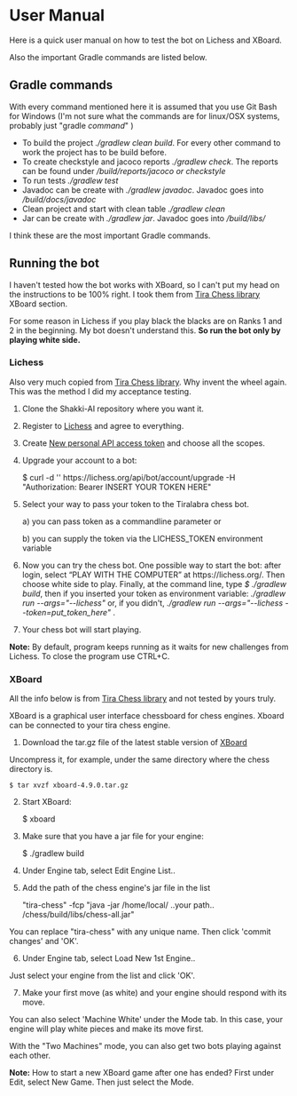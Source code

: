 # User Manual

Here is a quick user manual on how to test the bot on Lichess and XBoard.

Also the important Gradle commands are listed below.

## Gradle commands

With every command mentioned here it is assumed that you use Git Bash for Windows (I'm not sure what the commands are for linux/OSX systems, probably just "gradle *command*" )

* To build the project *./gradlew clean build*. For every other command to work the project has to be build before.
* To create checkstyle and jacoco reports *./gradlew check*. The reports can be found under */build/reports/jacoco or checkstyle*
* To run tests *./gradlew test*
* Javadoc can be create with *./gradlew javadoc*. Javadoc goes into */build/docs/javadoc*
* Clean project and start with clean table *./gradlew clean*
* Jar can be create with *./gradlew jar*. Javadoc goes into */build/libs/*

I think these are the most important Gradle commands.

## Running the bot

I haven't tested how the bot works with XBoard, so I can't put my head on the instructions to be 100% right. I took them from [Tira Chess library](https://github.com/TiraLabra/chess/blob/master/documentation/Beginners_guide.md) XBoard section.

For some reason in Lichess if you play black the blacks are on Ranks 1 and 2 in the beginning. My bot doesn't understand this. **So run the bot only by playing white side.**

### Lichess

Also very much copied from [Tira Chess library](https://github.com/TiraLabra/chess/blob/master/documentation/Beginners_guide.md). Why invent the wheel again. This was the method I did my acceptance testing.

1. Clone the Shakki-AI repository where you want it.
2. Register to [Lichess](https://lichess.org/signup) and agree to everything.
3. Create [New personal API access token](https://lichess.org/account/oauth/token/create) and choose all the scopes.
4. Upgrade your account to a bot:

    $ curl -d '' https<span></span>://lichess.org/api/bot/account/upgrade -H "Authorization: Bearer INSERT YOUR TOKEN HERE"

5. Select your way to pass your token to the Tiralabra chess bot.

    a) you can pass token as a commandline parameter or

    b) you can supply the token via the LICHESS_TOKEN environment variable

6. Now you can try the chess bot. One possible way to start the bot: after login, select “PLAY WITH THE COMPUTER” at https<span></span>://lichess.org/.
Then choose white side to play. Finally, at the command line, type
    *$ ./gradlew build*,
then if you inserted your token as environment variable:
    *./gradlew run --args="--lichess"*
or, if you didn't,
    *./gradlew run --args="--lichess --token=put_token_here"* .

7. Your chess bot will start playing.

**Note:** By default, program keeps running as it waits for new challenges from Lichess. To close the program use CTRL+C.

### XBoard

All the info below is from [Tira Chess library](https://github.com/TiraLabra/chess/blob/master/documentation/Beginners_guide.md) and not tested by yours truly.

XBoard is a graphical user interface chessboard for chess engines. Xboard can be connected to your tira chess engine.

1. Download the tar.gz file of the latest stable version of [XBoard](https://www.gnu.org/software/xboard/#download)

Uncompress it, for example, under the same directory where the chess directory is.

    $ tar xvzf xboard-4.9.0.tar.gz

2. Start XBoard:

    $ xboard

3. Make sure that you have a jar file for your engine:

    $ ./gradlew build

4. Under Engine tab, select Edit Engine List..

5. Add the path of the chess engine's jar file in the list

    "tira-chess" -fcp "java -jar /home/local/ ..your path.. /chess/build/libs/chess-all.jar"

You can replace "tira-chess" with any unique name.
Then click 'commit changes' and 'OK'.

6. Under Engine tab, select Load New 1st Engine..

Just select your engine from the list and click 'OK'.

7. Make your first move (as white) and your engine should respond with its move.

You can also select 'Machine White' under the Mode tab. In this case, your engine will play white pieces and make its move first.

With the "Two Machines" mode, you can also get two bots playing against each other.

**Note:** How to start a new XBoard game after one has ended? First under Edit, select New Game. Then just select the Mode.
